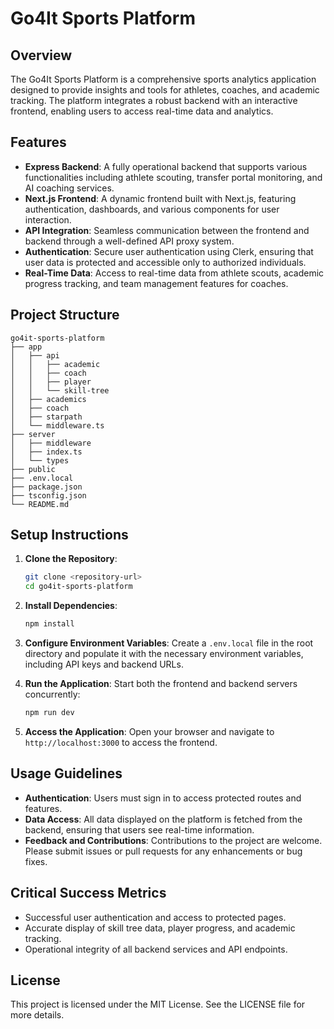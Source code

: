 # Go4It Sports Platform

## Overview

The Go4It Sports Platform is a comprehensive sports analytics application designed to provide insights and tools for athletes, coaches, and academic tracking. The platform integrates a robust backend with an interactive frontend, enabling users to access real-time data and analytics.

## Features

- **Express Backend**: A fully operational backend that supports various functionalities including athlete scouting, transfer portal monitoring, and AI coaching services.
- **Next.js Frontend**: A dynamic frontend built with Next.js, featuring authentication, dashboards, and various components for user interaction.
- **API Integration**: Seamless communication between the frontend and backend through a well-defined API proxy system.
- **Authentication**: Secure user authentication using Clerk, ensuring that user data is protected and accessible only to authorized individuals.
- **Real-Time Data**: Access to real-time data from athlete scouts, academic progress tracking, and team management features for coaches.

## Project Structure

```
go4it-sports-platform
├── app
│   ├── api
│   │   ├── academic
│   │   ├── coach
│   │   ├── player
│   │   └── skill-tree
│   ├── academics
│   ├── coach
│   ├── starpath
│   └── middleware.ts
├── server
│   ├── middleware
│   ├── index.ts
│   └── types
├── public
├── .env.local
├── package.json
├── tsconfig.json
└── README.md
```

## Setup Instructions

1. **Clone the Repository**: 
   ```bash
   git clone <repository-url>
   cd go4it-sports-platform
   ```

2. **Install Dependencies**: 
   ```bash
   npm install
   ```

3. **Configure Environment Variables**: 
   Create a `.env.local` file in the root directory and populate it with the necessary environment variables, including API keys and backend URLs.

4. **Run the Application**: 
   Start both the frontend and backend servers concurrently:
   ```bash
   npm run dev
   ```

5. **Access the Application**: 
   Open your browser and navigate to `http://localhost:3000` to access the frontend.

## Usage Guidelines

- **Authentication**: Users must sign in to access protected routes and features.
- **Data Access**: All data displayed on the platform is fetched from the backend, ensuring that users see real-time information.
- **Feedback and Contributions**: Contributions to the project are welcome. Please submit issues or pull requests for any enhancements or bug fixes.

## Critical Success Metrics

- Successful user authentication and access to protected pages.
- Accurate display of skill tree data, player progress, and academic tracking.
- Operational integrity of all backend services and API endpoints.

## License

This project is licensed under the MIT License. See the LICENSE file for more details.